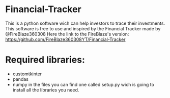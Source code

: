 # Financial-Tracker
This is a python software wich can help investors to trace their investments. This software is free to use and inspired by the Financial Tracker made by @FireBlaze360308
Here the link to the FireBlaze's version:
https://github.com/FireBlaze360308YT/Financial-Tracker

# Required libraries:
- customtkinter
- pandas
- numpy
in the files you can find one called setup.py wich is going to install all the libraries you need.
